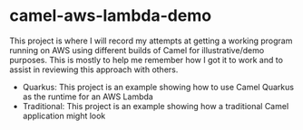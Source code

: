 # camel-aws-lambda-demo

This project is where I will record my attempts at getting a working program running on AWS using different builds of Camel for illustrative/demo purposes. This is mostly to help me remember how I got it to work and to assist in reviewing this approach with others.

* Quarkus: This project is an example showing how to use Camel Quarkus as the runtime for an AWS Lambda
* Traditional: This project is an example showing how a traditional Camel application might look